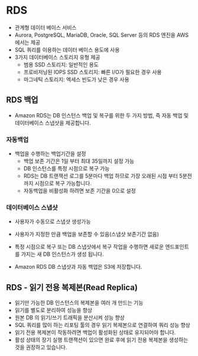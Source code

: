 
# RDS
 - 관계형 데이터 베이스 서비스
 - Aurora, PostgreSQL, MariaDB, Oracle, SQL Server 등의 RDS 엔진을 AWS에서는 제공
 - SQL 쿼리를 이용하는 데이터 베이스 용도에 사용
 - 3가지 데이터베이스 스토리지 유형 제공
	 - 범용 SSD 스토리지: 일반적인 용도
	 - 프로비저닝된 IOPS SSD 스토리지: 빠른 I/O가 필요한 경우 사용
	 - 마그네틱 스토리지: 엑세스 빈도가 낮은 경우 사용
## RDS 백업
- Amazon RDS는 DB 인스턴스 백업 및 복구를 위한 두 가지 방법, 즉 자동 백업 및 데이터베이스 스냅샷을 제공합니다.

### 자동백업
- 백업을 수행하는 백업기간을 설정
	- 백업 보존 기간은 1일 부터 최대 35일까지 설정 가능
	- DB 인스턴스를 특정 시점으로 복구 가능
	- RDS는 DB 트랜잭션 로그를 5분마다 백업 하므로 가장 오래된 시점 부터 5분전까지 시점으로 복구 가능합니다.
	- 자동백업을 비활성화 하려면 보존 기간을 0으로 설정

### 데이터베이스 스냅샷
- 사용자가 수동으로 스냅샷 생성가능
- 사용자가 지정한 만큼 백업을 보존할 수 있음(스냅샷 보존기간 없음)

- 특정 시점으로 복구 또는 DB 스냅샷에서 복구 작업을 수행하면 새로운 엔드포인트를 가지는 새 DB 인스턴스가 생성 됩니다.
- Amazon RDS DB 스냅샷과 자동 백업은 S3에 저장합니다.


## RDS - 읽기 전용 복제본(Read Replica)

- 읽기만 가능한 DB 인스턴스의 복제본을 여러 개 만드는 기능
- 읽기를 별도로 분리하여 성능을 향상
- 원본 DB 의 읽기/쓰기 트래픽을 분산시켜 성능 향상
- SQL 쿼리를 많이 하는 리포팅 툴의 경우 읽기 복제본으로 연결하여 쿼리 성능 향상
- 읽기 전용 복제본이 작동하려면 백업이 활성화된 상태로 유지되어야 합니다.
- 활성 상태의 장기 실행 트랜잭션이 있으면 완료 후에 읽기 전용 복제본을 생성하는 것을 권장하고 있습니다.